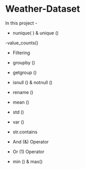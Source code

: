 # Weather-Dataset
In this project -

- nunique( ) & unique ()

-value_counts()

- Filtering

- groupby ()

- getgroup ()

- isnull () & notnull ()

- rename ()

- mean ()

- std ()

- var ()

- str.contains

- And (&) Operator

- Or (1) Operator

- min () & max()
